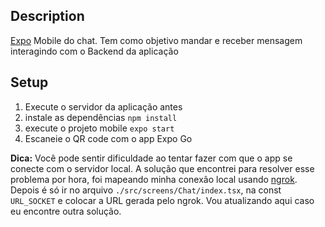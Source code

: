 ## Description

[Expo](https://docs.expo.dev/) Mobile do chat. Tem como objetivo mandar e receber mensagem interagindo com o Backend da aplicação

## Setup
1. Execute o servidor da aplicação antes
2. instale as dependências `npm install`
3. execute o projeto mobile `expo start`
4. Escaneie o QR code com o app Expo Go


**Dica:**
Você pode sentir dificuldade ao tentar fazer com que o app se conecte com o servidor local. A solução que encontrei para resolver esse problema por hora, foi mapeando minha conexão local usando [ngrok](https://ngrok.com/). Depois é só ir no arquivo `./src/screens/Chat/index.tsx`, na const `URL_SOCKET` e colocar a URL gerada pelo ngrok. Vou atualizando aqui caso eu encontre outra solução.
